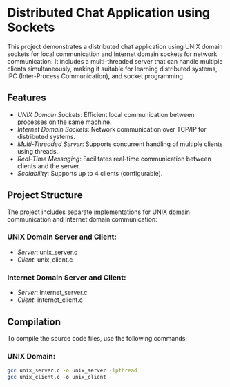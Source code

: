 # Distributed Chat Application using Sockets
This project demonstrates a distributed chat application using UNIX domain sockets for local communication and Internet domain sockets for network communication. It includes a multi-threaded server that can handle multiple clients simultaneously, making it suitable for learning distributed systems, IPC (Inter-Process Communication), and socket programming.

## Features
- *UNIX Domain Sockets*: Efficient local communication between processes on the same machine.
- *Internet Domain Sockets*: Network communication over TCP/IP for distributed systems.
- *Multi-Threaded Server*: Supports concurrent handling of multiple clients using threads.
- *Real-Time Messaging*: Facilitates real-time communication between clients and the server.
- *Scalability*: Supports up to 4 clients (configurable).

## Project Structure
The project includes separate implementations for UNIX domain communication and Internet domain communication:

### UNIX Domain Server and Client:
- *Server*: unix_server.c
- *Client*: unix_client.c

### Internet Domain Server and Client:
- *Server*: internet_server.c
- *Client*: internet_client.c

## Compilation

To compile the source code files, use the following commands:

### UNIX Domain:
```bash
gcc unix_server.c -o unix_server -lpthread
gcc unix_client.c -o unix_client
